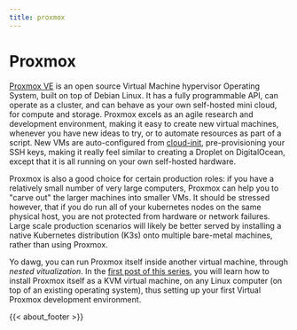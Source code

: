 ```yaml
---
title: proxmox
---
```


# Proxmox

[Proxmox VE](https://www.proxmox.com/en/proxmox-ve) is an open source Virtual
Machine hypervisor Operating System, built on top of Debian Linux. It has a
fully programmable API, can operate as a cluster, and can behave as your own
self-hosted mini cloud, for compute and storage. Proxmox excels as an agile
research and development environment, making it easy to create new virtual
machines, whenever you have new ideas to try, or to automate resources as part
of a script. New VMs are auto-configured from
[cloud-init](https://cloudinit.readthedocs.io/en/latest/), pre-provisioning your
SSH keys, making it really feel similar to creating a Droplet on DigitalOcean,
except that it is all running on your own self-hosted hardware.

Proxmox is also a good choice for certain production roles: if you have a
relatively small number of very large computers, Proxmox can help you to "carve
out" the larger machines into smaller VMs. It should be stressed however, that
if you do run all of your kubernetes nodes on the same physical host, you are
not protected from hardware or network failures. Large scale production
scenarios will likely be better served by installing a native Kubernetes
distribution (K3s) onto multiple bare-metal machines, rather than using Proxmox.

Yo dawg, you can run Proxmox itself inside another virtual machine, through
*nested vitualization*. In the [first post of this
series](/blog/proxmox/01-virtual-proxmox/), you will learn how to install Proxmox
itself as a KVM virtual machine, on any Linux computer (on top of an existing
operating system), thus setting up your first Virtual Proxmox development environment.

{{< about_footer >}}
